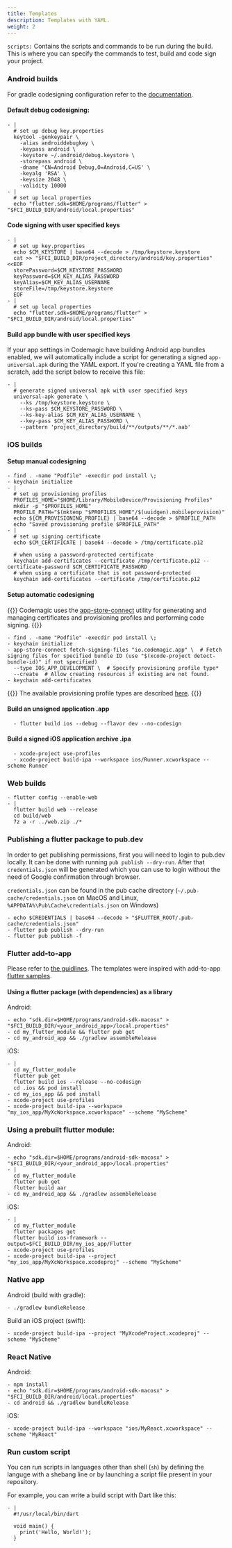 ```yaml
---
title: Templates
description: Templates with YAML.
weight: 2
---
```


`scripts:` Contains the scripts and commands to be run during the build. This is where you can specify the commands to test, build and code sign your project.

### Android builds

For gradle codesigning configuration refer to the [documentation](https://docs.codemagic.io/code-signing/android-code-signing/#preparing-your-flutter-project-for-code-signing).

#### Default debug codesigning:

    - |
      # set up debug key.properties
      keytool -genkeypair \
        -alias androiddebugkey \
        -keypass android \
        -keystore ~/.android/debug.keystore \
        -storepass android \
        -dname 'CN=Android Debug,O=Android,C=US' \
        -keyalg 'RSA' \
        -keysize 2048 \
        -validity 10000
    - |
      # set up local properties
      echo "flutter.sdk=$HOME/programs/flutter" > "$FCI_BUILD_DIR/android/local.properties"

#### Code signing with user specified keys

    - |
      # set up key.properties
      echo $CM_KEYSTORE | base64 --decode > /tmp/keystore.keystore
      cat >> "$FCI_BUILD_DIR/project_directory/android/key.properties" <<EOF
      storePassword=$CM_KEYSTORE_PASSWORD
      keyPassword=$CM_KEY_ALIAS_PASSWORD
      keyAlias=$CM_KEY_ALIAS_USERNAME
      storeFile=/tmp/keystore.keystore
      EOF
    - |
      # set up local properties
      echo "flutter.sdk=$HOME/programs/flutter" > "$FCI_BUILD_DIR/android/local.properties"

#### Build app bundle with user specified keys

If your app settings in Codemagic have building Android app bundles enabled, we will automatically include a script for generating a signed `app-universal.apk` during the YAML export. If you're creating a YAML file from a scratch, add the script below to receive this file:

    - |
      # generate signed universal apk with user specified keys
      universal-apk generate \
        --ks /tmp/keystore.keystore \
        --ks-pass $CM_KEYSTORE_PASSWORD \
        --ks-key-alias $CM_KEY_ALIAS_USERNAME \
        --key-pass $CM_KEY_ALIAS_PASSWORD \
        --pattern 'project_directory/build/**/outputs/**/*.aab'

### iOS builds

#### Setup manual codesigning

    - find . -name "Podfile" -execdir pod install \;
    - keychain initialize
    - |
      # set up provisioning profiles
      PROFILES_HOME="$HOME/Library/MobileDevice/Provisioning Profiles"
      mkdir -p "$PROFILES_HOME"
      PROFILE_PATH="$(mktemp "$PROFILES_HOME"/$(uuidgen).mobileprovision)"
      echo ${CM_PROVISIONING_PROFILE} | base64 --decode > $PROFILE_PATH
      echo "Saved provisioning profile $PROFILE_PATH"
    - |
      # set up signing certificate
      echo $CM_CERTIFICATE | base64 --decode > /tmp/certificate.p12

      # when using a password-protected certificate
      keychain add-certificates --certificate /tmp/certificate.p12 --certificate-password $CM_CERTIFICATE_PASSWORD
      # when using a certificate that is not password-protected
      keychain add-certificates --certificate /tmp/certificate.p12

#### Setup automatic codesigning

{{<notebox>}}
Codemagic uses the [app-store-connect](https://github.com/codemagic-ci-cd/cli-tools/blob/master/docs/app-store-connect/README.md) utility for generating and managing certificates and provisioning profiles and performing code signing.
{{</notebox>}}

    - find . -name "Podfile" -execdir pod install \;
    - keychain initialize
    - app-store-connect fetch-signing-files "io.codemagic.app" \  # Fetch signing files for specified bundle ID (use "$(xcode-project detect-bundle-id)" if not specified)
      --type IOS_APP_DEVELOPMENT \  # Specify provisioning profile type*
      --create  # Allow creating resources if existing are not found.
    - keychain add-certificates

{{<notebox>}}
The available provisioning profile types are described [here](https://github.com/codemagic-ci-cd/cli-tools/blob/master/docs/app-store-connect/fetch%E2%80%91signing%E2%80%91files.md#--typeios_app_adhoc--ios_app_development--ios_app_inhouse--ios_app_store--mac_app_development--mac_app_direct--mac_app_store--tvos_app_adhoc--tvos_app_development--tvos_app_inhouse--tvos_app_store).
{{</notebox>}}

#### Build an unsigned application .app

      - flutter build ios --debug --flavor dev --no-codesign

#### Build a signed iOS application archive .ipa

      - xcode-project use-profiles
      - xcode-project build-ipa --workspace ios/Runner.xcworkspace --scheme Runner

### Web builds

    - flutter config --enable-web
    - |
      flutter build web --release
      cd build/web
      7z a -r ../web.zip ./*

### Publishing a flutter package to pub.dev

In order to get publishing permissions, first you will need to login to pub.dev locally. It can be done with running `pub publish --dry-run`.
After that `credentials.json` will be generated which you can use to login without the need of Google confirmation through browser.

`credentials.json` can be found in the pub cache directory (`~/.pub-cache/credentials.json` on MacOS and Linux, `%APPDATA%\Pub\Cache\credentials.json` on Windows)

    - echo $CREDENTIALS | base64 --decode > "$FLUTTER_ROOT/.pub-cache/credentials.json"
    - flutter pub publish --dry-run
    - flutter pub publish -f

### Flutter add-to-app

Please refer to [the guidlines](https://flutter.dev/docs/development/add-to-app).
The templates were inspired with add-to-app [flutter samples](https://github.com/flutter/samples/tree/master/add_to_app).

#### Using a flutter package (with dependencies) as a library

Android:

    - echo "sdk.dir=$HOME/programs/android-sdk-macosx" > "$FCI_BUILD_DIR/<your_android_app>/local.properties"
    - cd my_flutter_module && flutter pub get
    - cd my_android_app && ./gradlew assembleRelease

iOS:

    - |
      cd my_flutter_module
      flutter pub get
      flutter build ios --release --no-codesign
      cd .ios && pod install
    - cd my_ios_app && pod install
    - xcode-project use-profiles
    - xcode-project build-ipa --workspace "my_ios_app/MyXcWorkspace.xcworkspace" --scheme "MyScheme"

### Using a prebuilt flutter module:

Android:

    - echo "sdk.dir=$HOME/programs/android-sdk-macosx" > "$FCI_BUILD_DIR/<your_android_app>/local.properties"
    - |
      cd my_flutter_module
      flutter pub get
      flutter build aar
    - cd my_android_app && ./gradlew assembleRelease

iOS:

    - |
      cd my_flutter_module
      flutter packages get
      flutter build ios-framework --output=$FCI_BUILD_DIR/my_ios_app/Flutter
    - xcode-project use-profiles
    - xcode-project build-ipa --project "my_ios_app/MyXcWorkspace.xcodeproj" --scheme "MyScheme"

### Native app

Android (build with gradle):

    - ./gradlew bundleRelease

Build an iOS project (swift):

    - xcode-project build-ipa --project "MyXcodeProject.xcodeproj" --scheme "MyScheme"

### React Native

Android:

    - npm install
    - echo "sdk.dir=$HOME/programs/android-sdk-macosx" > "$FCI_BUILD_DIR/android/local.properties"
    - cd android && ./gradlew bundleRelease

iOS:

    - xcode-project build-ipa --workspace "ios/MyReact.xcworkspace" --scheme "MyReact"

### Run custom script

You can run scripts in languages other than shell (`sh`) by defining the languge with a shebang line or by launching a script file present in your repository.

For example, you can write a build script with Dart like this:

    - |
      #!/usr/local/bin/dart

      void main() {
        print('Hello, World!');
      }
